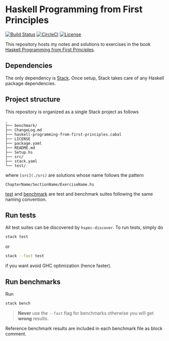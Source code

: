# Haskell Programming from First Principles
[![Build Status](https://travis-ci.org/BoeingX/haskell-programming-from-first-principles.svg?branch=master)](https://travis-ci.org/BoeingX/haskell-programming-from-first-principles)
[![CircleCI](https://circleci.com/gh/BoeingX/haskell-programming-from-first-principles/tree/master.svg?style=svg)](https://circleci.com/gh/BoeingX/haskell-programming-from-first-principles/tree/master)
[![License](https://img.shields.io/badge/License-BSD%203--Clause-blue.svg)](https://opensource.org/licenses/BSD-3-Clause)

This repository hosts my notes and solutions to exercises in the book
[Haskell Programming from First Principles](http://haskellbook.com/).

## Dependencies

The only dependency is [Stack](https://docs.haskellstack.org/en/stable/README/). 
Once setup, Stack takes care of any Haskell package dependencies.

## Project structure

This repository is organized as a single Stack project as follows
```
.
├── benchmark/
├── ChangeLog.md
├── haskell-programming-from-first-principles.cabal
├── LICENSE
├── package.yaml
├── README.md
├── Setup.hs
├── src/
├── stack.yaml
└── test/
```
where `[src](./src)` are solutions whose name follows the pattern
```
ChapterName/SectionName/ExerciseName.hs
```
[test](./test/) and [benchmark](./benchmark) are test and benchmark suites following
the same naming convention.

## Run tests

All test suites can be discovered by `hspec-discover`. To run tests, simply do

```bash
stack test
```
or
```bash
stack --fast test
```
if you want avoid GHC optimization (hence faster).

## Run benchmarks

Run

```bash
stack bench
```

> **Never** use the `--fast` flag for benchmarks otherwise you will get **wrong** results.

Reference benchmark results are included in each benchmark file as block comment.
